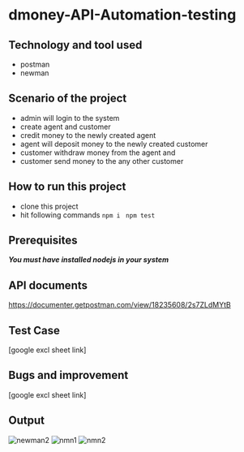 # dmoney-API-Automation-testing

## Technology and tool used
- postman
- newman

## Scenario of the project
- admin will login to the system
- create agent and customer
- credit money to the newly created agent
- agent will deposit money to the newly created customer
- customer withdraw money from the agent and
- customer send money to the any other customer

## How to run this project
- clone this project
- hit following commands
``` npm i ```
``` npm test```

## Prerequisites
***You must have installed nodejs in your system***

## API documents
https://documenter.getpostman.com/view/18235608/2s7ZLdMYtB

## Test Case
[google excl sheet link]

## Bugs and improvement
[google excl sheet link]

## Output
![newman2](https://user-images.githubusercontent.com/93023509/191961085-8e9a40f8-8ced-445b-982f-219b1796dae1.PNG)
![nmn1](https://user-images.githubusercontent.com/93023509/191962287-3f2083cb-eb4e-43c4-997e-d4717cf34a95.PNG)
![nmn2](https://user-images.githubusercontent.com/93023509/191962311-1b8bfeb5-2880-454f-ac8c-4e9d4fb3f94e.PNG)



